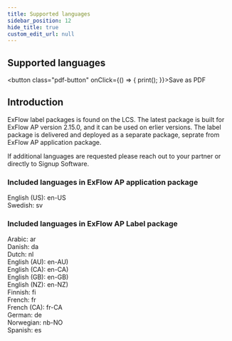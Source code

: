 ```yaml
---
title: Supported languages
sidebar_position: 12
hide_title: true
custom_edit_url: null
---
```

## Supported languages 
<button class="pdf-button" onClick={() => { print(); }}>Save as PDF</button>

## Introduction
ExFlow label packages is found on the LCS.
The latest package is built for ExFlow AP version 2.15.0,  and it can be used on erlier versions.
The label package is delivered and deployed as a separate package, seprate from ExFlow AP application package.

If additional languages are requested please reach out to your partner or directly to Signup Software.


### Included languages in ExFlow AP application package
English (US): en-US<br/>Swedish: sv<br/>

### Included languages in ExFlow AP Label package
Arabic: ar<br/>Danish: da<br/>Dutch: nl<br/>English (AU): en-AU)<br/>English (CA): en-CA)<br/>English (GB): en-GB)<br/>English (NZ): en-NZ)<br/>Finnish: fi<br/>French: fr<br/>French (CA): fr-CA<br/>German: de<br/>Norwegian: nb-NO<br/>
Spanish: es<br/>